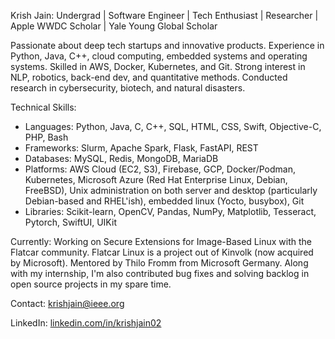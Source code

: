 Krish Jain: Undergrad | Software Engineer | Tech Enthusiast | Researcher | Apple WWDC Scholar | Yale Young Global Scholar

Passionate about deep tech startups and innovative products. Experience in Python, Java, C++, cloud computing, embedded systems and operating systems. Skilled in AWS, Docker, Kubernetes, and Git. Strong interest in NLP, robotics, back-end dev, and quantitative methods. Conducted research in cybersecurity, biotech, and natural disasters.

Technical Skills:
- Languages: Python, Java, C, C++, SQL, HTML, CSS, Swift, Objective-C, PHP, Bash
- Frameworks: Slurm, Apache Spark, Flask, FastAPI, REST
- Databases: MySQL, Redis, MongoDB, MariaDB
- Platforms: AWS Cloud (EC2, S3), Firebase,  GCP, Docker/Podman, Kubernetes, Microsoft Azure (Red Hat Enterprise Linux, Debian, FreeBSD), Unix administration on both server and desktop (particularly Debian-based and RHEL'ish), embedded linux (Yocto, busybox), Git
- Libraries: Scikit-learn, OpenCV, Pandas, NumPy, Matplotlib, Tesseract, Pytorch, SwiftUI, UIKit

Currently: Working on Secure Extensions for Image-Based Linux with the Flatcar community. Flatcar Linux is a project out of Kinvolk (now acquired by Microsoft). Mentored by Thilo Fromm from Microsoft Germany. Along with my internship, I'm also contributed bug fixes and solving backlog in open source projects in my spare time.

Contact: krishjain@ieee.org

LinkedIn: [linkedin.com/in/krishjain02](https://www.linkedin.com/in/krishjain02/)





